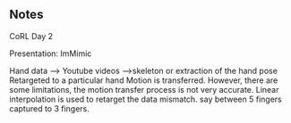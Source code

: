 ## Notes
CoRL Day 2

Presentation: ImMimic

Hand data --> Youtube videos -->skeleton or extraction of the hand pose
Retargeted to a particular hand
Motion is transferred. However, there are some limitations, the motion transfer process is not very accurate. Linear interpolation is used to retarget the data mismatch. say between 5 fingers captured to 3 fingers. 



